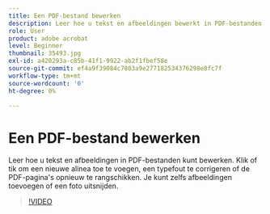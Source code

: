 ```yaml
---
title: Een PDF-bestand bewerken
description: Leer hoe u tekst en afbeeldingen bewerkt in PDF-bestanden
role: User
product: adobe acrobat
level: Beginner
thumbnail: 35493.jpg
exl-id: a420293a-c85b-41f1-9922-ab2f1fbef58e
source-git-commit: ef4a9f39084c7803a9e277182534376298e8fc7f
workflow-type: tm+mt
source-wordcount: '0'
ht-degree: 0%

---
```


# Een PDF-bestand bewerken

Leer hoe u tekst en afbeeldingen in PDF-bestanden kunt bewerken. Klik of tik om een nieuwe alinea toe te voegen, een typefout te corrigeren of de PDF-pagina&#39;s opnieuw te rangschikken. Je kunt zelfs afbeeldingen toevoegen of een foto uitsnijden.

>[!VIDEO](https://video.tv.adobe.com/v/35493?hidetitle=true)
